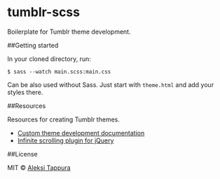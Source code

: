 # tumblr-scss
Boilerplate for Tumblr theme development.

##Getting started

In your cloned directory, run:

    $ sass --watch main.scss:main.css

Can be also used without Sass. Just start with `theme.html` and add your styles there.

##Resources

Resources for creating Tumblr themes.

- [Custom theme development documentation](https://www.tumblr.com/docs/en/custom_themes)
- [Infinite scrolling plugin for jQuery](http://jscroll.com/)

##License

MIT © [Aleksi Tappura](http://aleksitappura.com)
